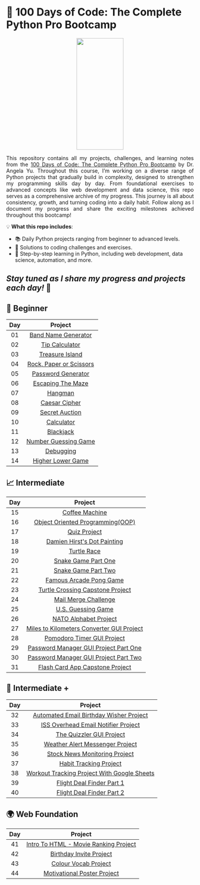 # 🐍 100 Days of Code: The Complete Python Pro Bootcamp

<p align="center">
<img src="https://media1.giphy.com/media/v1.Y2lkPTc5MGI3NjExNHJhaWVtcHBjYmhtN3E4YmY5cG05YjY2ZjFzNWQ4YmNsdG81N2d2NyZlcD12MV9pbnRlcm5hbF9naWZfYnlfaWQmY3Q9Zw/KAq5w47R9rmTuvWOWa/giphy.gif" width="50%" height="300"/>
</p>

<p align="justify">
This repository contains all my projects, challenges, and learning notes from the <a href="https://www.udemy.com/course/100-days-of-code/?couponCode=KEEPLEARNING">100 Days of Code: The Complete Python Pro         Bootcamp</a> by Dr. Angela Yu. Throughout this course, I’m working on a diverse range of Python projects that gradually build in complexity, designed to strengthen my programming skills day by day. From foundational exercises to advanced concepts like web development and data science, this repo serves as a comprehensive archive of my progress. This journey is all about consistency, growth, and turning coding into a daily habit. Follow along as I document my progress and share the exciting milestones achieved throughout this bootcamp!
</p>

💡 **What this repo includes**:

- 📚 Daily Python projects ranging from beginner to advanced levels.
- 🧠 Solutions to coding challenges and exercises.
- 🔗 Step-by-step learning in Python, including web development, data science, automation, and more.

## _Stay tuned as I share my progress and projects each day!_ 🌟

## 🌱 Beginner

| Day |               Project                |
| :-: | :----------------------------------: |
| 01  |   [Band Name Generator](src/Day01)   |
| 02  |     [Tip Calculator](src/Day02)      |
| 03  |     [Treasure Island](src/Day03)     |
| 04  | [Rock, Paper or Scissors](src/Day04) |
| 05  |   [Password Generator](src/Day05)    |
| 06  |    [Escaping The Maze](src/Day06)    |
| 07  |         [Hangman](src/Day07)         |
| 08  |      [Caesar Cipher](src/Day08)      |
| 09  |     [Secret Auction](src/Day09)      |
| 10  |       [Calculator](src/Day10)        |
| 11  |        [Blackjack](src/Day11)        |
| 12  |  [Number Guessing Game](src/Day12)   |
| 13  |        [Debugging](src/Day13)        |
| 14  |    [Higher Lower Game](src/Day14)    |

## 📈 Intermediate

| Day |                        Project                         |
| :-: | :----------------------------------------------------: |
| 15  |              [Coffee Machine](src/Day15)               |
| 16  |     [Object Oriented Programming(OOP)](src/Day16)      |
| 17  |               [Quiz Project](src/Day17)                |
| 18  |        [Damien Hirst's Dot Painting](src/Day18)        |
| 19  |                [Turtle Race](src/Day19)                |
| 20  |            [Snake Game Part One](src/Day20)            |
| 21  |            [Snake Game Part Two](src/Day21)            |
| 22  |          [Famous Arcade Pong Game](src/Day22)          |
| 23  |     [Turtle Crossing Capstone Project](src/Day23)      |
| 24  |           [Mail Merge Challenge](src/Day24)            |
| 25  |            [U.S. Guessing Game](src/Day25)             |
| 26  |           [NATO Alphabet Project](src/Day26)           |
| 27  | [Miles to Kilometers Converter GUI Project](src/Day27) |
| 28  |        [Pomodoro Timer GUI Project](src/Day28)         |
| 29  |   [Password Manager GUI Project Part One](src/Day29)   |
| 30  |   [Password Manager GUI Project Part Two](src/Day30)   |
| 31  |      [Flash Card App Capstone Project](src/Day31)      |

## 🚀 Intermediate +

| Day |                         Project                          |
| :-: | :------------------------------------------------------: |
| 32  |   [Automated Email Birthday Wisher Project](src/Day32)   |
| 33  |     [ISS Overhead Email Notifier Project](src/Day33)     |
| 34  |          [The Quizzler GUI Project](src/Day34)           |
| 35  |       [Weather Alert Messenger Project](src/Day35)       |
| 36  |        [Stock News Monitoring Project](src/Day36)        |
| 37  |           [Habit Tracking Project](src/Day37)            |
| 38  | [Workout Tracking Project With Google Sheets](src/Day38) |
| 39  |          [Flight Deal Finder Part 1](src/Day39)          |
| 40  |          [Flight Deal Finder Part 2](src/Day40)          |

## 🌍 Web Foundation

| Day |                      Project                       |
| :-: | :------------------------------------------------: |
| 41  | [Intro To HTML - Movie Ranking Project](src/Day41) |
| 42  |        [Birthday Invite Project](src/Day42)        |
| 43  |         [Colour Vocab Project](src/Day43)          |
| 44  |      [Motivational Poster Project](src/Day44)      |
